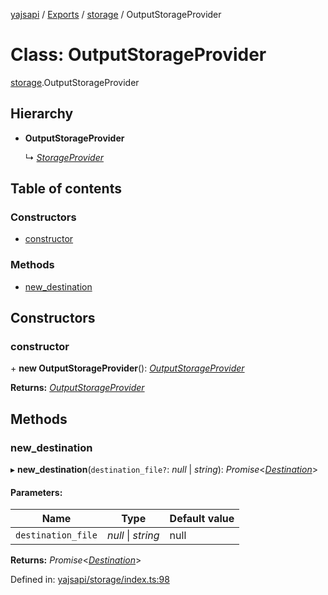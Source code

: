[yajsapi](../README.md) / [Exports](../modules.md) / [storage](../modules/storage.md) / OutputStorageProvider

# Class: OutputStorageProvider

[storage](../modules/storage.md).OutputStorageProvider

## Hierarchy

* **OutputStorageProvider**

  ↳ [*StorageProvider*](storage.storageprovider.md)

## Table of contents

### Constructors

- [constructor](storage.outputstorageprovider.md#constructor)

### Methods

- [new\_destination](storage.outputstorageprovider.md#new_destination)

## Constructors

### constructor

\+ **new OutputStorageProvider**(): [*OutputStorageProvider*](storage.outputstorageprovider.md)

**Returns:** [*OutputStorageProvider*](storage.outputstorageprovider.md)

## Methods

### new\_destination

▸ **new_destination**(`destination_file?`: *null* \| *string*): *Promise*<[*Destination*](storage.destination.md)\>

#### Parameters:

Name | Type | Default value |
------ | ------ | ------ |
`destination_file` | *null* \| *string* | null |

**Returns:** *Promise*<[*Destination*](storage.destination.md)\>

Defined in: [yajsapi/storage/index.ts:98](https://github.com/golemfactory/yajsapi/blob/0a8d8c8/yajsapi/storage/index.ts#L98)
